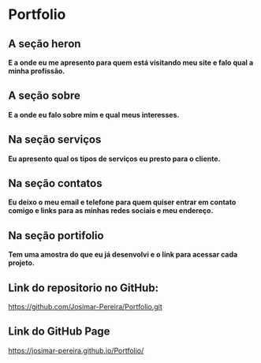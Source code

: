 # Portfolio
## A seção heron 
**E a onde eu me apresento para quem está visitando meu site e falo qual a minha profissão.**
## A seção sobre 
**E a onde eu falo sobre mim e qual meus interesses.**
## Na seção serviços 
**Eu apresento qual os tipos de serviços eu presto para o cliente.**
## Na seção contatos 
**Eu deixo o meu email e telefone para quem quiser entrar em contato comigo e links para as minhas redes sociais e meu endereço.**
## Na seção portifolio 
**Tem uma amostra do que eu já desenvolvi e o link para acessar cada projeto.**
## Link do repositorio no GitHub:
<https://github.com/Josimar-Pereira/Portfolio.git>
## Link do GitHub Page
<https://josimar-pereira.github.io/Portfolio/>

